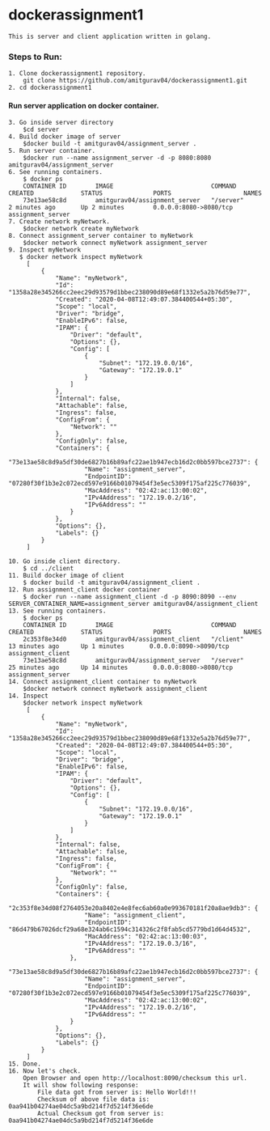 # dockerassignment1
    This is server and client application written in golang.
### Steps to Run:
    1. Clone dockerassignment1 repository.
        git clone https://github.com/amitgurav04/dockerassignment1.git
    2. cd dockerassignment1
#### Run server application on docker container.
    3. Go inside server directory
        $cd server
    4. Build docker image of server
        $docker build -t amitgurav04/assignment_server .
    5. Run server container.
        $docker run --name assignment_server -d -p 8080:8080 amitgurav04/assignment_server
    6. See running containers.
        $ docker ps
        CONTAINER ID        IMAGE                           COMMAND             CREATED             STATUS              PORTS                    NAMES
        73e13ae58c8d        amitgurav04/assignment_server   "/server"           2 minutes ago       Up 2 minutes        0.0.0.0:8080->8080/tcp   assignment_server
    7. Create network myNetwork.
        $docker network create myNetwork
    8. Connect assignment_server container to myNetwork
        $docker network connect myNetwork assignment_server
    9. Inspect myNetwork
       $ docker network inspect myNetwork
         [
             {
                 "Name": "myNetwork",
                 "Id": "1358a28e345266cc2eec29d93579d1bbec238090d89e68f1332e5a2b76d59e77",
                 "Created": "2020-04-08T12:49:07.384400544+05:30",
                 "Scope": "local",
                 "Driver": "bridge",
                 "EnableIPv6": false,
                 "IPAM": {
                     "Driver": "default",
                     "Options": {},
                     "Config": [
                         {
                             "Subnet": "172.19.0.0/16",
                             "Gateway": "172.19.0.1"
                         }
                     ]
                 },
                 "Internal": false,
                 "Attachable": false,
                 "Ingress": false,
                 "ConfigFrom": {
                     "Network": ""
                 },
                 "ConfigOnly": false,
                 "Containers": {
                     "73e13ae58c8d9a5df30de6827b16b89afc22ae1b947ecb16d2c0bb597bce2737": {
                         "Name": "assignment_server",
                         "EndpointID": "07280f30f1b3e2c072ecd597e9166b01079454f3e5ec5309f175af225c776039",
                         "MacAddress": "02:42:ac:13:00:02",
                         "IPv4Address": "172.19.0.2/16",
                         "IPv6Address": ""
                     }
                 },
                 "Options": {},
                 "Labels": {}
             }
         ]

    10. Go inside client directory.
        $ cd ../client
    11. Build docker image of client
        $ docker build -t amitgurav04/assignment_client .
    12. Run assignment_client docker container
        $ docker run --name assignment_client -d -p 8090:8090 --env SERVER_CONTAINER_NAME=assignment_server amitgurav04/assignment_client
    13. See running containers.
        $ docker ps
        CONTAINER ID        IMAGE                           COMMAND             CREATED             STATUS              PORTS                    NAMES
        2c353f8e34d0        amitgurav04/assignment_client   "/client"           13 minutes ago      Up 1 minutes       0.0.0.0:8090->8090/tcp   assignment_client
        73e13ae58c8d        amitgurav04/assignment_server   "/server"           25 minutes ago      Up 14 minutes       0.0.0.0:8080->8080/tcp   assignment_server
    14. Connect assignment_client container to myNetwork
        $docker network connect myNetwork assignment_client
    14. Inspect
        $docker network inspect myNetwork
         [
             {
                 "Name": "myNetwork",
                 "Id": "1358a28e345266cc2eec29d93579d1bbec238090d89e68f1332e5a2b76d59e77",
                 "Created": "2020-04-08T12:49:07.384400544+05:30",
                 "Scope": "local",
                 "Driver": "bridge",
                 "EnableIPv6": false,
                 "IPAM": {
                     "Driver": "default",
                     "Options": {},
                     "Config": [
                         {
                             "Subnet": "172.19.0.0/16",
                             "Gateway": "172.19.0.1"
                         }
                     ]
                 },
                 "Internal": false,
                 "Attachable": false,
                 "Ingress": false,
                 "ConfigFrom": {
                     "Network": ""
                 },
                 "ConfigOnly": false,
                 "Containers": {
                     "2c353f8e34d08f2764053e20a8402e4e8fec6ab60a0e993670181f20a8ae9db3": {
                         "Name": "assignment_client",
                         "EndpointID": "86d479b67026dcf29a68e324ab6c1594c314326c2f8fab5cd5779bd1d64d4532",
                         "MacAddress": "02:42:ac:13:00:03",
                         "IPv4Address": "172.19.0.3/16",
                         "IPv6Address": ""
                     },
                     "73e13ae58c8d9a5df30de6827b16b89afc22ae1b947ecb16d2c0bb597bce2737": {
                         "Name": "assignment_server",
                         "EndpointID": "07280f30f1b3e2c072ecd597e9166b01079454f3e5ec5309f175af225c776039",
                         "MacAddress": "02:42:ac:13:00:02",
                         "IPv4Address": "172.19.0.2/16",
                         "IPv6Address": ""
                     }
                 },
                 "Options": {},
                 "Labels": {}
             }
         ]
    15. Done.
    16. Now let's check.
        Open Browser and open http://localhost:8090/checksum this url.
        It will show following response:
            File data got from server is: Hello World!!!
            Checksum of above file data is: 0aa941b04274ae04dc5a9bd214f7d5214f36e6de
            Actual Checksum got from server is: 0aa941b04274ae04dc5a9bd214f7d5214f36e6de

